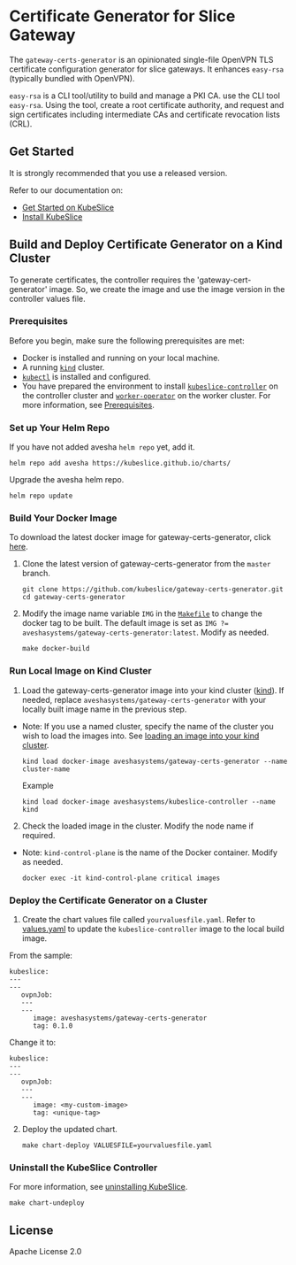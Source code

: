 # Certificate Generator for Slice Gateway

The `gateway-certs-generator` is an opinionated single-file OpenVPN TLS certificate configuration generator for slice gateways. It enhances `easy-rsa` (typically bundled with OpenVPN).

`easy-rsa` is a CLI tool/utility to build and manage a PKI CA. use the CLI tool `easy-rsa`. Using the tool, create a root certificate authority, and request and sign certificates including intermediate CAs and certificate revocation lists (CRL).

## Get Started
It is strongly recommended that you use a released version.

Refer to our documentation on:
- [Get Started on KubeSlice](https://kubeslice.io/documentation/open-source/latest/category/get-started)
- [Install KubeSlice](https://kubeslice.io/documentation/open-source/latest/category/install-kubeslice)

## Build and Deploy Certificate Generator on a Kind Cluster

To generate certificates, the controller requires the 'gateway-cert-generator' image. So, we create the image and use the image version in the controller values file.

### Prerequisites
Before you begin, make sure the following prerequisites are met:
* Docker is installed and running on your local machine.
* A running [`kind`](https://kind.sigs.k8s.io/) cluster.
* [`kubectl`](https://kubernetes.io/docs/tasks/tools/) is installed and configured.
* You have prepared the environment to install [`kubeslice-controller`](https://github.com/kubeslice/kubeslice-controller) on the controller cluster and [`worker-operator`](https://github.com/kubeslice/worker-operator) on the worker cluster. For more information, see [Prerequisites](https://kubeslice.io/documentation/open-source/1.3.0/category/prerequisites).

### Set up Your Helm Repo
If you have not added avesha `helm repo` yet, add it.

```console
helm repo add avesha https://kubeslice.github.io/charts/
```

Upgrade the avesha helm repo.

```console
helm repo update
```

### Build Your Docker Image

To download the latest docker image for gateway-certs-generator, click [here](https://hub.docker.com/r/aveshasystems/gateway-certs-generator).

1. Clone the latest version of gateway-certs-generator from  the `master` branch.

   ```console
   git clone https://github.com/kubeslice/gateway-certs-generator.git
   cd gateway-certs-generator
   ```

2. Modify the image name variable `IMG` in the [`Makefile`](Makefile) to change the docker tag to be built.
   The default image is set as `IMG ?= aveshasystems/gateway-certs-generator:latest`. Modify as needed.

   ```console
   make docker-build
   ```
### Run Local Image on Kind Cluster

1. Load the gateway-certs-generator image into your kind cluster ([kind](https://kind.sigs.k8s.io/docs/user/quick-start/#loading-an-image-into-your-cluster)).
   If needed, replace `aveshasystems/gateway-certs-generator` with your locally built image name in the previous step.
   
* Note: If you use a named cluster, specify the name of the cluster you wish to load the images into. See [loading an image into your kind cluster](https://kind.sigs.k8s.io/docs/user/quick-start/#loading-an-image-into-your-cluster).
  
   ```console
   kind load docker-image aveshasystems/gateway-certs-generator --name cluster-name
   ```
   Example
   ```console
   kind load docker-image aveshasystems/kubeslice-controller --name kind
   ```

2. Check the loaded image in the cluster. Modify the node name if required.

* Note: `kind-control-plane` is the name of the Docker container. Modify as needed. 
  
  ```console
  docker exec -it kind-control-plane critical images
  ```

### Deploy the Certificate Generator on a Cluster
1. Create the chart values file called `yourvaluesfile.yaml`. Refer to [values.yaml](https://github.com/kubeslice/charts/blob/master/charts/kubeslice-controller/values.yaml) to update the `kubeslice-controller` image to the local build image.

From the sample:

   ```
   kubeslice:
   ---
   ---
      ovpnJob:
      ---
      ---
         image: aveshasystems/gateway-certs-generator
         tag: 0.1.0
   ```

Change it to:

   ```
   kubeslice:
   ---
   ---
      ovpnJob:
      ---
      ---
         image: <my-custom-image> 
         tag: <unique-tag>
   ```

2. Deploy the updated chart.

   ```console
   make chart-deploy VALUESFILE=yourvaluesfile.yaml
   ```

### Uninstall the KubeSlice Controller
For more information, see [uninstalling KubeSlice](https://kubeslice.io/documentation/open-source/1.3.0/uninstall-kubeslice/).

```console
make chart-undeploy
 ```
 

## License

Apache License 2.0
